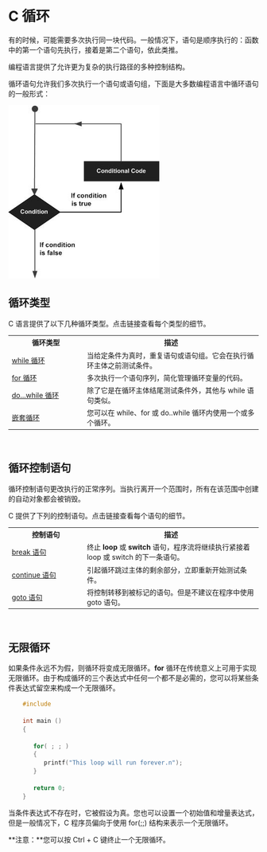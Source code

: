 # C 循环

有的时候，可能需要多次执行同一块代码。一般情况下，语句是顺序执行的：函数中的第一个语句先执行，接着是第二个语句，依此类推。

编程语言提供了允许更为复杂的执行路径的多种控制结构。

循环语句允许我们多次执行一个语句或语句组，下面是大多数编程语言中循环语句的一般形式：

![循环结构](images/c-loops/loop_architecture.jpg)

## 循环类型

C 语言提供了以下几种循环类型。点击链接查看每个类型的细节。

</p> <table > <tr><th style="width:30%">循环类型</th><th>描述</th></tr> <tr><td><a href="c-while-loop.html" title="C 中的 while 循环">while 循环</a></td><td>当给定条件为真时，重复语句或语句组。它会在执行循环主体之前测试条件。</td></tr> <tr><td><a href="c-for-loop.html" title="C 中的 for 循环">for 循环</a></td><td>多次执行一个语句序列，简化管理循环变量的代码。</td></tr> <tr><td><a href="c-do-while-loop.html" title="C 中的 do...while 循环">do...while 循环</a></td><td>除了它是在循环主体结尾测试条件外，其他与 while 语句类似。</td></tr> <tr><td><a href="c-nested-loops.html" title="C 中的嵌套循环">嵌套循环</a></td><td>您可以在 while、for 或 do..while 循环内使用一个或多个循环。</td></tr> </table> <br />

## 循环控制语句

循环控制语句更改执行的正常序列。当执行离开一个范围时，所有在该范围中创建的自动对象都会被销毁。

C 提供了下列的控制语句。点击链接查看每个语句的细节。

</p> <table > <tr><th style="width:30%">控制语句</th><th>描述</th></tr> <tr><td><a href="c-break-statement.html" title="C 中的 break 语句">break 语句</a></td><td>终止 <b>loop</b> 或 <b>switch</b> 语句，程序流将继续执行紧接着 loop 或 switch 的下一条语句。</td></tr> <tr><td><a href="c-continue-statement.html" title="C 中的 continue 语句">continue 语句</a></td><td>引起循环跳过主体的剩余部分，立即重新开始测试条件。</td></tr> <tr><td><a href="c-goto-statement.html" title="C 中的 goto 语句">goto 语句</a></td><td>将控制转移到被标记的语句。但是不建议在程序中使用 goto 语句。</td></tr> </table> <br />

## 无限循环

如果条件永远不为假，则循环将变成无限循环。**for** 循环在传统意义上可用于实现无限循环。由于构成循环的三个表达式中任何一个都不是必需的，您可以将某些条件表达式留空来构成一个无限循环。

```c
    #include

    int main ()
    {

       for( ; ; )
       {
          printf("This loop will run forever.n");
       }

       return 0;
    }
```

当条件表达式不存在时，它被假设为真。您也可以设置一个初始值和增量表达式，但是一般情况下，C 程序员偏向于使用 for(;;) 结构来表示一个无限循环。

**注意：**您可以按 Ctrl + C 键终止一个无限循环。
